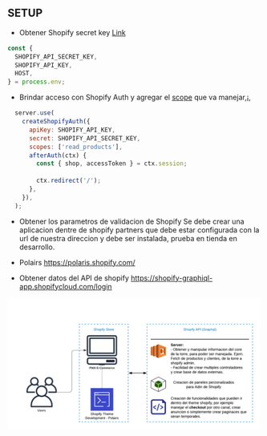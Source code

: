 
## SETUP 
- Obtener Shopify secret key
[Link](https://shopify.dev/tutorials/build-a-shopify-app-with-node-and-react/embed-your-app-in-shopify#get-a-shopify-api-key)
```js
const {
  SHOPIFY_API_SECRET_KEY,
  SHOPIFY_API_KEY,
  HOST,
} = process.env;
```

- Brindar acceso con Shopify Auth y agregar el [scope](https://shopify.dev/docs/admin-api/access-scopes) que va manejar,¡,
```js
  server.use(
    createShopifyAuth({
      apiKey: SHOPIFY_API_KEY,
      secret: SHOPIFY_API_SECRET_KEY,
      scopes: ['read_products'],
      afterAuth(ctx) {
        const { shop, accessToken } = ctx.session;

        ctx.redirect('/');
      },
    }),
  );
```

- Obtener los parametros de validacion de Shopify
Se debe crear una aplicacion dentre de shopify partners que debe estar configurada con la url de nuestra direccion y debe ser instalada,
prueba en tienda en desarrollo.


- Polairs
  https://polaris.shopify.com/

- Obtener datos del API de shopify
https://shopify-graphiql-app.shopifycloud.com/login

![Imagen](resource/shopify.png)
